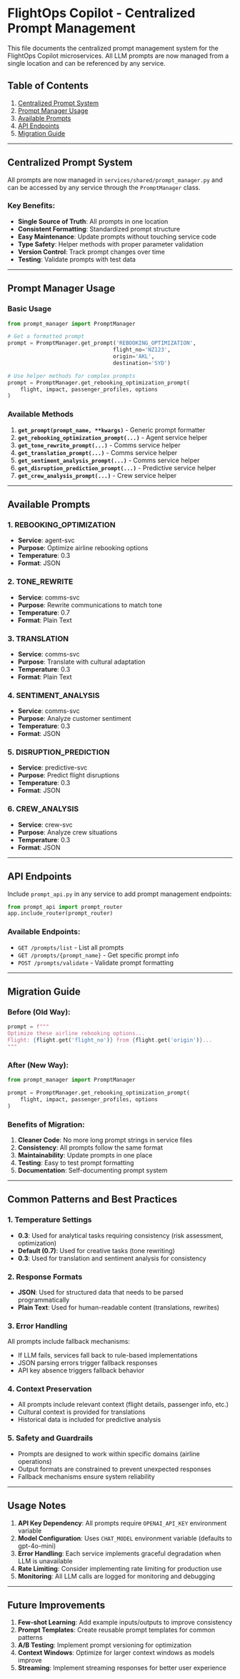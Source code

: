 # FlightOps Copilot - Centralized Prompt Management

This file documents the centralized prompt management system for the FlightOps Copilot microservices. All LLM prompts are now managed from a single location and can be referenced by any service.

## Table of Contents

1. [Centralized Prompt System](#centralized-prompt-system)
2. [Prompt Manager Usage](#prompt-manager-usage)
3. [Available Prompts](#available-prompts)
4. [API Endpoints](#api-endpoints)
5. [Migration Guide](#migration-guide)

---

## Centralized Prompt System

All prompts are now managed in `services/shared/prompt_manager.py` and can be accessed by any service through the `PromptManager` class.

### Key Benefits:
- **Single Source of Truth**: All prompts in one location
- **Consistent Formatting**: Standardized prompt structure
- **Easy Maintenance**: Update prompts without touching service code
- **Type Safety**: Helper methods with proper parameter validation
- **Version Control**: Track prompt changes over time
- **Testing**: Validate prompts with test data

---

## Prompt Manager Usage

### Basic Usage

```python
from prompt_manager import PromptManager

# Get a formatted prompt
prompt = PromptManager.get_prompt('REBOOKING_OPTIMIZATION', 
                                 flight_no='NZ123', 
                                 origin='AKL', 
                                 destination='SYD')

# Use helper methods for complex prompts
prompt = PromptManager.get_rebooking_optimization_prompt(
    flight, impact, passenger_profiles, options
)
```

### Available Methods

1. **`get_prompt(prompt_name, **kwargs)`** - Generic prompt formatter
2. **`get_rebooking_optimization_prompt(...)`** - Agent service helper
3. **`get_tone_rewrite_prompt(...)`** - Comms service helper
4. **`get_translation_prompt(...)`** - Comms service helper
5. **`get_sentiment_analysis_prompt(...)`** - Comms service helper
6. **`get_disruption_prediction_prompt(...)`** - Predictive service helper
7. **`get_crew_analysis_prompt(...)`** - Crew service helper

---

## Available Prompts

### 1. REBOOKING_OPTIMIZATION
- **Service**: agent-svc
- **Purpose**: Optimize airline rebooking options
- **Temperature**: 0.3
- **Format**: JSON

### 2. TONE_REWRITE
- **Service**: comms-svc
- **Purpose**: Rewrite communications to match tone
- **Temperature**: 0.7
- **Format**: Plain Text

### 3. TRANSLATION
- **Service**: comms-svc
- **Purpose**: Translate with cultural adaptation
- **Temperature**: 0.3
- **Format**: Plain Text

### 4. SENTIMENT_ANALYSIS
- **Service**: comms-svc
- **Purpose**: Analyze customer sentiment
- **Temperature**: 0.3
- **Format**: JSON

### 5. DISRUPTION_PREDICTION
- **Service**: predictive-svc
- **Purpose**: Predict flight disruptions
- **Temperature**: 0.3
- **Format**: JSON

### 6. CREW_ANALYSIS
- **Service**: crew-svc
- **Purpose**: Analyze crew situations
- **Temperature**: 0.3
- **Format**: JSON

---

## API Endpoints

Include `prompt_api.py` in any service to add prompt management endpoints:

```python
from prompt_api import prompt_router
app.include_router(prompt_router)
```

### Available Endpoints:
- `GET /prompts/list` - List all prompts
- `GET /prompts/{prompt_name}` - Get specific prompt info
- `POST /prompts/validate` - Validate prompt formatting

---

## Migration Guide

### Before (Old Way):
```python
prompt = f"""
Optimize these airline rebooking options...
Flight: {flight.get('flight_no')} from {flight.get('origin')}...
"""
```

### After (New Way):
```python
from prompt_manager import PromptManager

prompt = PromptManager.get_rebooking_optimization_prompt(
    flight, impact, passenger_profiles, options
)
```

### Benefits of Migration:
1. **Cleaner Code**: No more long prompt strings in service files
2. **Consistency**: All prompts follow the same format
3. **Maintainability**: Update prompts in one place
4. **Testing**: Easy to test prompt formatting
5. **Documentation**: Self-documenting prompt system

---

## Common Patterns and Best Practices

### 1. Temperature Settings
- **0.3**: Used for analytical tasks requiring consistency (risk assessment, optimization)
- **Default (0.7)**: Used for creative tasks (tone rewriting)
- **0.3**: Used for translation and sentiment analysis for consistency

### 2. Response Formats
- **JSON**: Used for structured data that needs to be parsed programmatically
- **Plain Text**: Used for human-readable content (translations, rewrites)

### 3. Error Handling
All prompts include fallback mechanisms:
- If LLM fails, services fall back to rule-based implementations
- JSON parsing errors trigger fallback responses
- API key absence triggers fallback behavior

### 4. Context Preservation
- All prompts include relevant context (flight details, passenger info, etc.)
- Cultural context is provided for translations
- Historical data is included for predictive analysis

### 5. Safety and Guardrails
- Prompts are designed to work within specific domains (airline operations)
- Output formats are constrained to prevent unexpected responses
- Fallback mechanisms ensure system reliability

---

## Usage Notes

1. **API Key Dependency**: All prompts require `OPENAI_API_KEY` environment variable
2. **Model Configuration**: Uses `CHAT_MODEL` environment variable (defaults to gpt-4o-mini)
3. **Error Handling**: Each service implements graceful degradation when LLM is unavailable
4. **Rate Limiting**: Consider implementing rate limiting for production use
5. **Monitoring**: All LLM calls are logged for monitoring and debugging

---

## Future Improvements

1. **Few-shot Learning**: Add example inputs/outputs to improve consistency
2. **Prompt Templates**: Create reusable prompt templates for common patterns
3. **A/B Testing**: Implement prompt versioning for optimization
4. **Context Windows**: Optimize for larger context windows as models improve
5. **Streaming**: Implement streaming responses for better user experience

